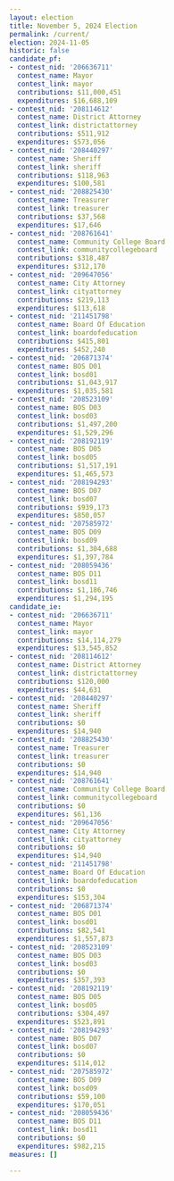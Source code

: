 ```yaml
---
layout: election
title: November 5, 2024 Election
permalink: /current/
election: 2024-11-05
historic: false
candidate_pf:
- contest_nid: '206636711'
  contest_name: Mayor
  contest_link: mayor
  contributions: $11,000,451
  expenditures: $16,688,109
- contest_nid: '208114612'
  contest_name: District Attorney
  contest_link: districtattorney
  contributions: $511,912
  expenditures: $573,056
- contest_nid: '208440297'
  contest_name: Sheriff
  contest_link: sheriff
  contributions: $118,963
  expenditures: $100,581
- contest_nid: '208825430'
  contest_name: Treasurer
  contest_link: treasurer
  contributions: $37,568
  expenditures: $17,646
- contest_nid: '208761641'
  contest_name: Community College Board
  contest_link: communitycollegeboard
  contributions: $318,487
  expenditures: $312,170
- contest_nid: '209647056'
  contest_name: City Attorney
  contest_link: cityattorney
  contributions: $219,113
  expenditures: $113,618
- contest_nid: '211451798'
  contest_name: Board Of Education
  contest_link: boardofeducation
  contributions: $415,801
  expenditures: $452,240
- contest_nid: '206871374'
  contest_name: BOS D01
  contest_link: bosd01
  contributions: $1,043,917
  expenditures: $1,035,581
- contest_nid: '208523109'
  contest_name: BOS D03
  contest_link: bosd03
  contributions: $1,497,200
  expenditures: $1,529,296
- contest_nid: '208192119'
  contest_name: BOS D05
  contest_link: bosd05
  contributions: $1,517,191
  expenditures: $1,465,573
- contest_nid: '208194293'
  contest_name: BOS D07
  contest_link: bosd07
  contributions: $939,173
  expenditures: $850,057
- contest_nid: '207585972'
  contest_name: BOS D09
  contest_link: bosd09
  contributions: $1,304,688
  expenditures: $1,397,784
- contest_nid: '208059436'
  contest_name: BOS D11
  contest_link: bosd11
  contributions: $1,186,746
  expenditures: $1,294,195
candidate_ie:
- contest_nid: '206636711'
  contest_name: Mayor
  contest_link: mayor
  contributions: $14,114,279
  expenditures: $13,545,852
- contest_nid: '208114612'
  contest_name: District Attorney
  contest_link: districtattorney
  contributions: $120,000
  expenditures: $44,631
- contest_nid: '208440297'
  contest_name: Sheriff
  contest_link: sheriff
  contributions: $0
  expenditures: $14,940
- contest_nid: '208825430'
  contest_name: Treasurer
  contest_link: treasurer
  contributions: $0
  expenditures: $14,940
- contest_nid: '208761641'
  contest_name: Community College Board
  contest_link: communitycollegeboard
  contributions: $0
  expenditures: $61,136
- contest_nid: '209647056'
  contest_name: City Attorney
  contest_link: cityattorney
  contributions: $0
  expenditures: $14,940
- contest_nid: '211451798'
  contest_name: Board Of Education
  contest_link: boardofeducation
  contributions: $0
  expenditures: $153,304
- contest_nid: '206871374'
  contest_name: BOS D01
  contest_link: bosd01
  contributions: $82,541
  expenditures: $1,557,873
- contest_nid: '208523109'
  contest_name: BOS D03
  contest_link: bosd03
  contributions: $0
  expenditures: $357,393
- contest_nid: '208192119'
  contest_name: BOS D05
  contest_link: bosd05
  contributions: $304,497
  expenditures: $523,891
- contest_nid: '208194293'
  contest_name: BOS D07
  contest_link: bosd07
  contributions: $0
  expenditures: $114,012
- contest_nid: '207585972'
  contest_name: BOS D09
  contest_link: bosd09
  contributions: $59,100
  expenditures: $170,051
- contest_nid: '208059436'
  contest_name: BOS D11
  contest_link: bosd11
  contributions: $0
  expenditures: $982,215
measures: []

---
```

